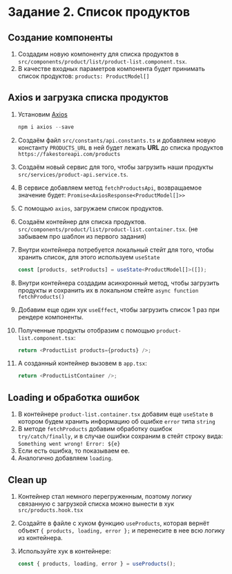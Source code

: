 # Задание 2. Список продуктов

## Создание компоненты

1. Создадим новую компоненту для списка продуктов в `src/components/product/list/product-list.component.tsx`.
2. В качестве входных параметров компонента будет принимать список продуктов: `products: ProductModel[]`

## Axios и загрузка списка продуктов

1. Установим [Axios](https://axios-http.com/ru/docs/intro)

    ```js
    npm i axios --save
    ```

2. Создаём файл `src/constants/api.constants.ts` и добавляем новую константу `PRODUCTS_URL` в ней будет лежать **URL** до списка продуктов `https://fakestoreapi.com/products`
3. Создаём новый сервис для того, чтобы загрузить наши продукты `src/services/product-api.service.ts`.
4. В сервисе добавляем метод `fetchProductsApi`, возвращаемое значение будет: `Promise<AxiosResponse<ProductModel[]>>`
5. С помощью `axios`, загружаем список продуктов.
6. Создаём контейнер для списка продуктов. `src/components/product/list/product-list.container.tsx`. (не забываем про шаблон из первого задания)
7. Внутри контейнера потребуется локальный стейт для того, чтобы хранить список, для этого используем `useState`

    ```typescript
    const [products, setProducts] = useState<ProductModel[]>([]);
    ```

8. Внутри контейнера создадим асинхронный метод, чтобы загрузить продукты и сохранить их в локальном стейте `async function fetchProducts()`
9. Добавим еще один хук `useEffect`, чтобы загрузить список 1 раз при рендере компоненты.
10. Полученные продукты отобразим с помощью `product-list.component.tsx`:

    ```typescript
    return <ProductList products={products} />;
    ```

11. А созданный контейнер вызовем в `app.tsx`:

    ```typescript
    return <ProductListContainer />;
    ```

## Loading и обработка ошибок

1. В контейнере `product-list.container.tsx` добавим еще `useState` в котором будем хранить информацию об ошибке `error` типа `string`
2. В методе `fetchProducts` добавим обработку ошибок `try/catch/finally`, и в случае ошибки сохраним в стейт строку вида: `Something went wrong! Error: ${e}`
3. Если есть ошибка, то показываем ее.
4. Аналогично добавляем `loading`.

## Clean up

1. Контейнер стал немного перегруженным, поэтому логику связанную с загрузкой списка можно вынести в хук `src/products.hook.tsx`
2. Создайте в файле с хуком функцию `useProducts`, которая вернёт объект `{ products, loading, error };` и перенесите в нее всю логику из контейнера.
3. Используйте хук в контейнере:

    ```typescript
    const { products, loading, error } = useProducts();
    ```

